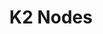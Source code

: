---
title: K2 Nodes
description: Application layer nodes are one of the most-needed commodities in Web3.
image: img/thumbnail.png
sidebar_label: K2 Nodes
---